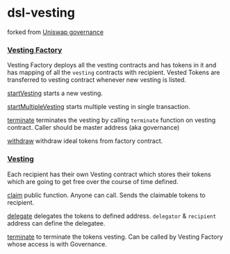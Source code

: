 # dsl-vesting

forked from [Uniswap governance](https://github.com/Uniswap/governance/blob/master/contracts/TreasuryVester.sol)

### [Vesting Factory](https://github.com/Instadapp/dsa-vesting/blob/main/contracts/InstaVestingFactory.solhttps://github.com/Instadapp/dsa-vesting/blob/main/contracts/InstaVestingFactory.sol)
Vesting Factory deploys all the vesting contracts and has tokens in it and has mapping of all the `vesting` contracts with recipient. Vested Tokens are transferred to vesting contract whenever new vesting is listed.

[startVesting](https://github.com/Instadapp/dsa-vesting/blob/7b4909894654040235b31c42906fd973a886f8ec/contracts/InstaVestingFactory.sol#L52) starts a new vesting.

[startMultipleVesting](https://github.com/Instadapp/dsa-vesting/blob/7b4909894654040235b31c42906fd973a886f8ec/contracts/InstaVestingFactory.sol#L90) starts multiple vesting in single transaction.

[terminate](https://github.com/Instadapp/dsa-vesting/blob/7b4909894654040235b31c42906fd973a886f8ec/contracts/InstaVestingFactory.sol#L113) terminates the vesting by calling `terminate` function on vesting contract. Caller should be master address (aka governance)

[withdraw](https://github.com/Instadapp/dsa-vesting/blob/7b4909894654040235b31c42906fd973a886f8ec/contracts/InstaVestingFactory.sol#L120) withdraw ideal tokens from factory contract.


### [Vesting](https://github.com/Instadapp/dsa-vesting/blob/main/contracts/InstaVesting.sol)
Each recipient has their own Vesting contract which stores their tokens which are going to get free over the course of time defined.

[claim](https://github.com/Instadapp/dsa-vesting/blob/7b4909894654040235b31c42906fd973a886f8ec/contracts/InstaVesting.sol#L71) public function. Anyone can call. Sends the claimable tokens to recipient.

[delegate](https://github.com/Instadapp/dsa-vesting/blob/7b4909894654040235b31c42906fd973a886f8ec/contracts/InstaVesting.sol#L85) delegates the tokens to defined address. `delegator` & `recipient` address can define the delegatee.

[terminate](https://github.com/Instadapp/dsa-vesting/blob/7b4909894654040235b31c42906fd973a886f8ec/contracts/InstaVesting.sol#L91) to terminate the tokens vesting. Can be called by Vesting Factory whose access is with Governance.

